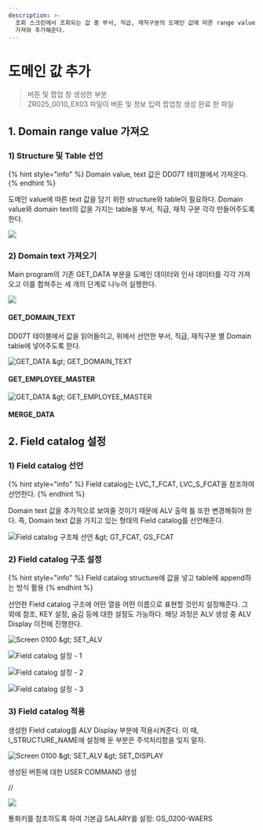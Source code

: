 ```yaml
---
description: >-
  조회 스크린에서 조회되는 값 중 부서, 직급, 재직구분의 도메인 값에 따른 range value 즉, 실제 의미하는 도메인 텍스트 데이터를
  가져와 추가해준다.
---
```


# 도메인 값 추가

> 버튼 및 팝업 창 생성한 부분  
> ZR025\_0010\_EX03 파일이 버튼 및 정보 입력 팝업창 생성 완료 한 파일



## 1. Domain range value 가져오

### 1\) Structure 및 Table 선언

{% hint style="info" %}
Domain value, text 값은 DD07T 테이블에서 가져온다.
{% endhint %}

도메인 value에 따른 text 값을 담기 위한 structure와 table이 필요하다. Domain value와 domain text의 값을 가지는 table을 부서, 직급, 재직 구분 각각 만들어주도록 한다. 

![](../../.gitbook/assets/image%20%28235%29.png)



### 2\) Domain text 가져오기 

Main program의 기존 GET\_DATA 부분을 도메인 데이터와 인사 데이터를 각각 가져오고 이를 합쳐주는 세 개의 단계로 나누어 실행한다. 

![](../../.gitbook/assets/image%20%28226%29.png)

#### 

#### GET\_DOMAIN\_TEXT

DD07T 테이블에서 값을 읽어들이고, 위에서 선언한 부서, 직급, 재직구분 별 Domain table에 넣어주도록 한다. 

![GET\_DATA &amp;gt; GET\_DOMAIN\_TEXT](../../.gitbook/assets/image%20%28225%29.png)

#### 

#### GET\_EMPLOYEE\_MASTER

![GET\_DATA &amp;gt; GET\_EMPLOYEE\_MASTER](../../.gitbook/assets/image%20%28229%29.png)



#### MERGE\_DATA



#### 

## 2. Field catalog 설정 

### 1\) Field catalog 선언

{% hint style="info" %}
Field catalog는 LVC\_T\_FCAT, LVC\_S\_FCAT을 참조하여 선언한다. 
{% endhint %}

Domain text 값을 추가적으로 보여줄 것이기 때문에 ALV 출력 틀 또한 변경해줘야 한다. 즉, Domain text 값을 가지고 있는 형태의 Field catalog를 선언해준다.

![Field catalog &#xAD6C;&#xC870;&#xCCB4; &#xC120;&#xC5B8; &amp;gt; GT\_FCAT, GS\_FCAT](../../.gitbook/assets/image%20%28234%29.png)



### 2\) Field catalog 구조 설정

{% hint style="info" %}
Field catalog structure에 값을 넣고 table에 append하는 방식 활용
{% endhint %}

선언한 Field catalog 구조에 어떤 열을 어떤 이름으로 표현할 것인지 설정해준다. 그 외에 참조, KEY 설정, 숨김 등에 대한 설정도 가능하다. 해당 과정은 ALV 생성 중 ALV Display 이전에 진행한다. 

![Screen 0100 &amp;gt; SET\_ALV](../../.gitbook/assets/image%20%28232%29.png)

![Field catalog &#xC124;&#xC815; - 1](../../.gitbook/assets/image%20%28227%29.png)

![Field catalog &#xC124;&#xC815; - 2](../../.gitbook/assets/image%20%28224%29.png)

![Field catalog &#xC124;&#xC815; - 3](../../.gitbook/assets/image%20%28230%29.png)



### 3\) Field catalog 적용

생성한 Field catalog를 ALV Display 부분에 적용시켜준다. 이 때, I\_STRUCTURE\_NAME에 설정해 둔 부분은 주석처리함을 잊지 말자.

![Screen 0100 &amp;gt; SET\_ALV &amp;gt; SET\_DISPLAY](../../.gitbook/assets/image%20%28233%29.png)

















생성된 버튼에 대한 USER COMMAND 생성

//



![](../../.gitbook/assets/image%20%28178%29.png)

통화키를 참조하도록 하여 기본급 SALARY를 설정: GS\_0200-WAERS

